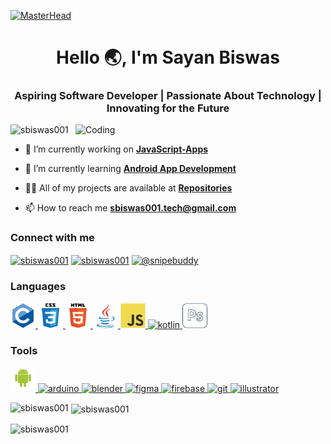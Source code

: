 [![MasterHead](https://mir-s3-cdn-cf.behance.net/project_modules/fs/54b6c068097599.5b50bca476b9b.gif)]()

<h1 align="center">Hello 🌏, I'm Sayan Biswas</h1>
<h3 align="center">Aspiring Software Developer | Passionate About Technology | Innovating for the Future</h3>
<img align="right" alt="Coding" width="400" src="https://external-content.duckduckgo.com/iu/?u=https%3A%2F%2Fmedia.giphy.com%2Fmedia%2Fko7twHhomhk8E%2Fgiphy.gif&f=1&nofb=1&ipt=4e6061172a077ee127a7fe423e48cb0f16f8733bbb05ea42c58a80993893a5f7&ipo=images">

<p align="left"> <img src="https://komarev.com/ghpvc/?username=sbiswas001&label=Profile%20views&color=0e75b6&style=flat&color=green" alt="sbiswas001" /> </p>

- 🔭 I’m currently working on [**JavaScript-Apps**](https://github.com/Sbiswas001/JavaScript-Apps)

- 🌱 I’m currently learning [**Android App Development**](https://developer.android.com/studio?utm_source=android-studio)

- 👨‍💻 All of my projects are available at [**Repositories**](https://github.com/Sbiswas001?tab=repositories)

- 📫 How to reach me [**sbiswas001.tech@gmail.com**](mailto:sbiswas001.tech@gmail.com)

<h3 align="left">Connect with me</h3>
<p align="left">
<a href="https://linkedin.com/in/sbiswas001" target="blank"><img align="center" src="https://raw.githubusercontent.com/rahuldkjain/github-profile-readme-generator/master/src/images/icons/Social/linked-in-alt.svg" alt="sbiswas001" height="30" width="40" /></a>
<a href="https://instagram.com/sbiswas001" target="blank"><img align="center" src="https://raw.githubusercontent.com/rahuldkjain/github-profile-readme-generator/master/src/images/icons/Social/instagram.svg" alt="sbiswas001" height="30" width="40" /></a>
<a href="https://www.youtube.com/channel/UC5sgQOYGZXxm9mAo8PwyC3g" target="blank"><img align="center" src="https://raw.githubusercontent.com/rahuldkjain/github-profile-readme-generator/master/src/images/icons/Social/youtube.svg" alt="@snipebuddy" height="30" width="40" /></a>
</p>

<h3 align="left">Languages</h3>
<p align="left">  <a href="https://www.cprogramming.com/" target="_blank" rel="noreferrer"> <img src="https://raw.githubusercontent.com/devicons/devicon/master/icons/c/c-original.svg" alt="c" width="40" height="40"/> </a> <a href="https://www.w3schools.com/css/" target="_blank" rel="noreferrer"> <img src="https://raw.githubusercontent.com/devicons/devicon/master/icons/css3/css3-original-wordmark.svg" alt="css3" width="40" height="40"/> </a>  </a> <a href="https://www.w3.org/html/" target="_blank" rel="noreferrer"> <img src="https://raw.githubusercontent.com/devicons/devicon/master/icons/html5/html5-original-wordmark.svg" alt="html5" width="40" height="40"/> </a>  <a href="https://www.java.com" target="_blank" rel="noreferrer"> <img src="https://raw.githubusercontent.com/devicons/devicon/master/icons/java/java-original.svg" alt="java" width="40" height="40"/> </a> <a href="https://developer.mozilla.org/en-US/docs/Web/JavaScript" target="_blank" rel="noreferrer"> <img src="https://raw.githubusercontent.com/devicons/devicon/master/icons/javascript/javascript-original.svg" alt="javascript" width="40" height="40"/> </a> <a href="https://kotlinlang.org" target="_blank" rel="noreferrer"> <img src="https://www.vectorlogo.zone/logos/kotlinlang/kotlinlang-icon.svg" alt="kotlin" width="40" height="40"/> </a> <a href="https://www.photoshop.com/en" target="_blank" rel="noreferrer"> <img src="https://raw.githubusercontent.com/devicons/devicon/master/icons/photoshop/photoshop-line.svg" alt="photoshop" width="40" height="40"/> </a> </p>

<h3 align="left">Tools</h3>
<p align="left"> <a href="https://developer.android.com" target="_blank" rel="noreferrer"> <img src="https://raw.githubusercontent.com/devicons/devicon/master/icons/android/android-original-wordmark.svg" alt="android" width="40" height="40"/> </a> <a href="https://www.arduino.cc/" target="_blank" rel="noreferrer"> <img src="https://cdn.worldvectorlogo.com/logos/arduino-1.svg" alt="arduino" width="40" height="40"/> </a> <a href="https://www.blender.org/" target="_blank" rel="noreferrer"> <img src="https://download.blender.org/branding/community/blender_community_badge_white.svg" alt="blender" width="40" height="40"/> </a><a href="https://www.figma.com/" target="_blank" rel="noreferrer"> <img src="https://www.vectorlogo.zone/logos/figma/figma-icon.svg" alt="figma" width="40" height="40"/> </a> <a href="https://firebase.google.com/" target="_blank" rel="noreferrer"> <img src="https://www.vectorlogo.zone/logos/firebase/firebase-icon.svg" alt="firebase" width="40" height="40"/> </a> <a href="https://git-scm.com/" target="_blank" rel="noreferrer"> <img src="https://www.vectorlogo.zone/logos/git-scm/git-scm-icon.svg" alt="git" width="40" height="40"/><a href="https://www.adobe.com/in/products/illustrator.html" target="_blank" rel="noreferrer"> <img src="https://www.vectorlogo.zone/logos/adobe_illustrator/adobe_illustrator-icon.svg" alt="illustrator" width="40" height="40"/> </a></p>

<p><img align="left" src="https://github-readme-stats.vercel.app/api/top-langs?username=sbiswas001&show_icons=true&locale=en&layout=donut-vertical&theme=radical&langs_count=10" alt="sbiswas001" /></p>

<p>&nbsp;<img align="center" src="https://github-readme-stats.vercel.app/api?username=sbiswas001&show_icons=true&locale=en&theme=radical" alt="sbiswas001" /></p>

<p><img align="center" src="https://github-readme-streak-stats.herokuapp.com/?user=sbiswas001&theme=radical" alt="sbiswas001" /></p>
